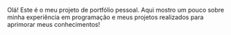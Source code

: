 Olá! 
Este é o meu projeto de portfólio pessoal. 
Aqui mostro um pouco sobre minha experiência em programação e meus projetos realizados para aprimorar meus conhecimentos!